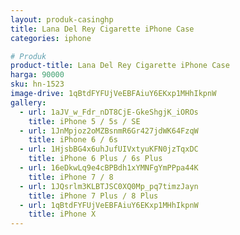 ```yaml
---
layout: produk-casinghp
title: Lana Del Rey Cigarette iPhone Case
categories: iphone

# Produk
product-title: Lana Del Rey Cigarette iPhone Case
harga: 90000
sku: hn-1523
image-drive: 1qBtdFYFUjVeEBFAiuY6EKxp1MHhIkpnW
gallery:
  - url: 1aJV_w_Fdr_nDT8CjE-GkeShgjK_iOROs
    title: iPhone 5 / 5s / SE
  - url: 1JnMpjoz2oMZBsnmR6Gr427jdWK64FzqW
    title: iPhone 6 / 6s
  - url: 1HjsbBG4x6uhJufUIVxtyuKFN0jzTqxDC
    title: iPhone 6 Plus / 6s Plus
  - url: 16eDkwLq9e4cBPBdh1xYMNFgYmPPpa44K
    title: iPhone 7 / 8
  - url: 1JQsrlm3KLBTJSC0XQ0Mp_pq7timzJayn
    title: iPhone 7 Plus / 8 Plus
  - url: 1qBtdFYFUjVeEBFAiuY6EKxp1MHhIkpnW
    title: iPhone X
---
```

